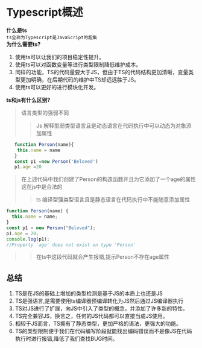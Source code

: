 # Typescript概述  

**什么是ts**</br>
`ts全称为Typescript是JavaScript的超集`</br>
**为什么需要ts?**</br>

1. 使用ts可以让我们的项目稳定性提升。
2. 使用ts可以对函数变量等进行类型限制降低维护成本。
3. 同样的功能，TS的代码量要大于JS，但由于TS的代码结构更加清晰，变量类型更加明确，在后期代码的维护中TS却远远胜于JS。
4. 使用ts可以更好的进行模块化开发。

**ts和js有什么区别?**
> 语言类型的强弱不同
>
>> Js 解释型弱类型语言且是动态语言在代码执行中可以动态为对象添加属性

```js
   function Person(name){
    this.name = name
   }
   const p1 =new Person('Beloved')
   p1.age =20

```

>在上述代码中我们创建了Person的构造函数并且为它添加了一个age的属性这在js中是合法的  
>> ts 编译型强类型语言且是静态语言在代码执行中不能随意添加属性

```ts
function Person(name) {
  this.name = name;
}
const p1 = new Person("Beloved");
p1.age = 20;
console.log(p1);
//Property 'age' does not exist on type 'Person'
```

>>在ts中这段代码就会产生报错,提示Person不存在age属性

## 总结  

1. TS是在JS的基础上增加的类型检测是基于JS的本质上也还是JS
2. TS是强语言,是需要使用ts编译器预编译转化为JS然后通过JS编译器执行
3. TS对JS进行了扩展，向JS中引入了类型的概念，并添加了许多新的特性。
4. TS完全兼容JS，换言之，任何的JS代码都可以直接当成JS使用。
5. 相较于JS而言，TS拥有了静态类型，更加严格的语法，更强大的功能。
6. TS的类型限制便于我们在代码编写阶段就能找出编码错误而不是像JS在代码执行时进行报错,降低了我们查找BUG时间。
